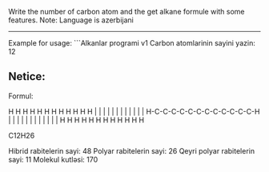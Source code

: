 Write the number of carbon atom and the get alkane formule with some features.
Note: Language is azerbijani
<hr>
Example for usage:
```Alkanlar programi v1
Carbon atomlarinin sayini yazin: 12

Netice:
--------------------------------------------------
Formul:

  H H H H H H H H H H H H
  | | | | | | | | | | | |
H-C-C-C-C-C-C-C-C-C-C-C-C-H
  | | | | | | | | | | | |
  H H H H H H H H H H H H

C12H26

Hibrid rabitelerin sayi: 48
Polyar rabitelerin sayi: 26
Qeyri polyar rabitelerin sayi: 11
Molekul kutləsi: 170
```
